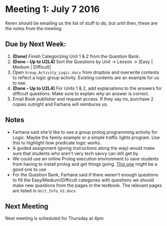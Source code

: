 # Meeting 1: July 7 2016

Keren should be emailing us the list of stuff to do, but until then, these are the notes from the meeting:

## Due by Next Week:
1. **(Done)** Finish Categorizing Unit 1 & 2 from the Question Bank.
2. **(Done - Up to U2L4)** Sort the Questions by Unit -> Lesson -> [Easy | Medium | Difficult]
3. Open `Group_Activity_Logic.docx` from dropbox and overwrite contents to reflect a logic group activity. Existing contents are an example for us to see.
4. **(Done - Up to U2L4)** For Units 1 & 2, add explanations to the answers for difficult questions. Make sure to explain _why_ an answer is correct.
5. Email Book publisher and request access. If they say no, purchase 2 copies outright and Farhana will reimburse us.

## Notes
* Farhana said she'd like to see a group prolog programming activity for Logic. Maybe the family example or a simple traffic lights program. Use this to highlight how predicate logic works.
* A guided assignment (giving instructions along the way) would make sure that students who aren't very tech savvy can still get by.
* We could use an online Prolog execution environment to save students from having to install prolog and get things going. [This one](http://www.tutorialspoint.com/execute_prolog_online.php) might be a good one to use
* For the Question Bank, Farhana said if there weren't enough questions to fill the Easy/Medium/Difficult categories with questions we should make new questions from the pages in the textbook. The relevant pages are listed in `Unit_Info_V2.docx`


## Next Meeting

Next meeting is scheduled for Thursday at 4pm
